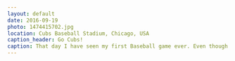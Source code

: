 ```yaml
---
layout: default
date: 2016-09-19
photo: 1474415702.jpg
location: Cubs Baseball Stadium, Chicago, USA
caption_header: Go Cubs!
caption: That day I have seen my first Baseball game ever. Even though I did not get everything, I enjoyed all of it like the mood of the fans in the stadium, their songs, the food, the beers, etc. Special thanks to Phill for the invitation!
---
```

